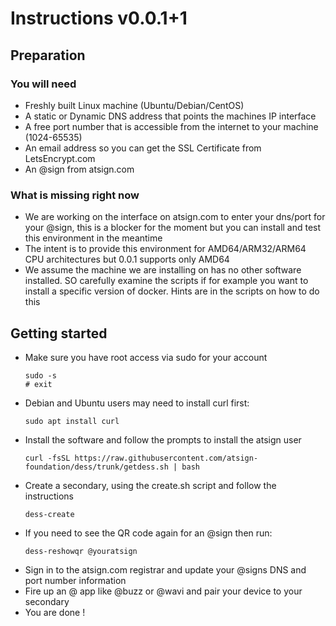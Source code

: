 # Instructions v0.0.1+1

## Preparation
### You will need
- Freshly built Linux machine (Ubuntu/Debian/CentOS)
- A static or Dynamic DNS address that points the machines IP interface
- A free port number that is accessible from the internet to your machine (1024-65535)
- An email address so you can get the SSL Certificate from LetsEncrypt.com 
- An @sign from atsign.com 

### What is missing right now
- We are working on the interface on atsign.com to enter your dns/port for your @sign, this is a blocker for the moment but you can install and test this environment in the meantime
- The intent is to provide this environment for AMD64/ARM32/ARM64 CPU architectures but 0.0.1 supports only AMD64
- We assume the machine we are installing on has no other software installed. SO carefully examine the scripts if for example you want to install a specific version of docker. Hints are in the scripts on how to do this

## Getting started
- Make sure you have root access via sudo for your account
  ```
  sudo -s 
  # exit
  ```
- Debian and Ubuntu users may need to install curl first:
  ```
  sudo apt install curl
  ```
- Install the software and follow the prompts to install the atsign user
  ```
  curl -fsSL https://raw.githubusercontent.com/atsign-foundation/dess/trunk/getdess.sh | bash
  ```
- Create a secondary, using the create.sh script and follow the instructions
  ```
  dess-create
  ```
- If you need to see the QR code again for an @sign then run:
  ```
  dess-reshowqr @youratsign
  ```
- Sign in to the atsign.com registrar and update your @signs DNS and port number information
- Fire up an @ app like @buzz or @wavi and pair your device to your secondary
- You are done !


